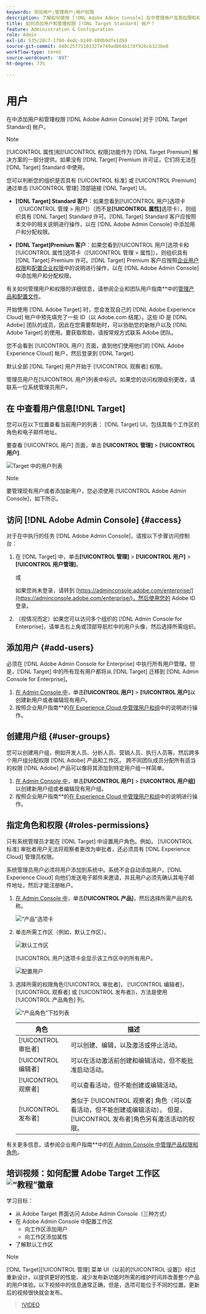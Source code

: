```yaml
---
keywords: 添加用户;管理用户;用户权限
description: 了解如何使用 [!DNL Adobe Admin Console] 在中管理用户及其权限和权限 [!DNL Adobe Target Standard].
title: 如何添加用户和管理权限 [!DNL Target Standard] 帐户？
feature: Administration & Configuration
role: Admin
exl-id: 535c28c7-179d-4edc-b140-880b9dfe1d59
source-git-commit: d40c25f75103327e749ad864b17df926cb323be0
workflow-type: tm+mt
source-wordcount: '897'
ht-degree: 73%

---
```


# 用户

在中添加用户和管理权限 [!DNL Adobe Admin Console] 对于 [!DNL Target Standard] 帐户。

>[!NOTE]
>
>[!UICONTROL 属性]和[!UICONTROL 权限]功能作为 [!DNL Target Premium] 解决方案的一部分提供。如果没有 [!DNL Target] Premium 许可证，它们将无法在 [!DNL Target] Standard 中使用。
>
>您可以判断您的组织是否具有 [!UICONTROL 标准] 或 [!UICONTROL Premium] 通过单击 [!UICONTROL 管理] 顶部链接 [!DNL Target] UI。
>
>* **[!DNL Target] Standard 客户**：如果您看到[!UICONTROL 用户]选项卡（[!UICONTROL 管理 > 用户]）（而不是&#x200B;**[!UICONTROL 属性]**&#x200B;选项卡），则组织具有 [!DNL Target] Standard 许可。[!DNL Target] Standard 客户应按照本文中的相关说明进行操作，以在 [!DNL Adobe Admin Console] 中添加用户和分配权限。
>
>* **[!DNL Target]Premium 客户**：如果您看到[!UICONTROL 用户]选项卡和[!UICONTROL 属性]选项卡（[!UICONTROL 管理 > 属性]），则组织具有 [!DNL Target] Premium 许可。[!DNL Target] Premium 客户应按照[企业用户权限](/help/main/administrating-target/c-user-management/property-channel/property-channel.md)和[配置企业权限](/help/main/administrating-target/c-user-management/property-channel/properties-overview.md)中的说明进行操作，以在 [!DNL Adobe Admin Console] 中添加用户和分配权限。
>
>有关如何管理用户和权限的详细信息，请参阅企业和团队用户指南&#x200B;**&#x200B;中的[管理产品和配置文件](https://helpx.adobe.com/enterprise/using/manage-products-and-profiles.html)。

开始使用 [!DNL Adobe Target] 时，您会发现自己的 [!DNL Adobe Experience Cloud] 帐户中预先填充了一些 ID（以 Adobe.com 结尾）。这些 ID 是 [!DNL Adobe] 团队的成员，因此在您需要帮助时，可以协助您的新帐户以及 [!DNL Adobe Target] 的使用。要获取帮助，请按常规方式联系 Adobe 团队。

您不会看到 [!UICONTROL 用户] 页面，直到他们使用他们的 [!DNL Adobe Experience Cloud] 帐户，然后登录到 [!DNL Target].

默认全部 [!DNL Target] 用户开始于 [!UICONTROL 观察者] 权限。

管理员用户在[!UICONTROL 用户]列表中标识。如果您的访问权限级别更改，请联系一位系统管理员用户。

## 在 中查看用户信息[!DNL Target]

您可以在以下位置查看当前用户的列表： [!DNL Target] UI，包括其每个工作区的角色和电子邮件地址。

要查看 [!UICONTROL 用户] 页面，单击 **[!UICONTROL 管理]** > **[!UICONTROL 用户]**.

![Target 中的用户列表](/help/main/administrating-target/c-user-management/c-user-management/assets/user-list-target.png)

>[!NOTE]
>
>要管理现有用户或者添加新用户，您必须使用 [!UICONTROL Adobe Admin Console]，如下所示。

## 访问 [!DNL Adobe Admin Console] {#access}

对于在中执行的任务 [!DNL Adobe Admin Console]，请按以下步骤访问控制台：

1. 在 [!DNL Target] 中，单击&#x200B;**[!UICONTROL 管理]** > **[!UICONTROL 用户]** > **[!UICONTROL 用户管理]**。

   或

   如果您尚未登录，请转到 [https://adminconsole.adobe.com/enterprise/](https://adminconsole.adobe.com/enterprise/)，然后使用您的 Adobe ID 登录。

1. （视情况而定）如果您可以访问多个组织的 [!DNL Admin Console for Enterprise]，请单击右上角或顶部导航栏中的用户头像，然后选择所需组织。

## 添加用户 {#add-users}

必须在 [!DNL Adobe Admin Console for Enterprise] 中执行所有用户管理。但是，[!DNL Target] 中的所有现有用户都将从 [!DNL Target] 迁移到 [!DNL Admin Console for Enterprise]。

1. [在 Admin Console 中](/help/main/administrating-target/c-user-management/c-user-management/user-management.md#section_79796E0227D048F59BAE0AB02E544EBE)，单击&#x200B;**[!UICONTROL 用户]** > **[!UICONTROL 用户]**&#x200B;以创建新用户或者编辑现有用户。
1. 按照企业用户指南&#x200B;**&#x200B;的[在 Experience Cloud 中管理用户和组](https://helpx.adobe.com/enterprise/help/users.html)中的说明进行操作。

## 创建用户组 {#user-groups}

您可以创建用户组，例如开发人员、分析人员、营销人员、执行人员等，然后跨多个用户组分配权限 [!DNL Adobe] 产品和工作区。 跨不同团队成员分配所有适当的权限 [!DNL Adobe] 产品可以像将其添加到特定用户组一样简单。

1. [在 Admin Console 中](/help/main/administrating-target/c-user-management/c-user-management/user-management.md#section_79796E0227D048F59BAE0AB02E544EBE)，单击&#x200B;**[!UICONTROL 用户]** > **[!UICONTROL 用户组]**&#x200B;以创建新用户组或者编辑现有用户组。
1. 按照企业用户指南&#x200B;**&#x200B;的[在 Experience Cloud 中管理用户和组](https://helpx.adobe.com/enterprise/help/users.html)中的说明进行操作。

## 指定角色和权限 {#roles-permissions}

只有系统管理员才能在 [!DNL Target] 中设置用户角色。例如， [!UICONTROL 标准] 审批者用户无法将观察者更改为审批者，还必须具有 [!DNL Experience Cloud] 管理员权限。

系统管理员用户必须将用户添加到系统中。系统不会自动添加用户。[!DNL Experience Cloud] 向他们发送电子邮件来邀请，并且用户必须先确认其电子邮件地址，然后才能注册帐户。

1. [在 Admin Console 中](/help/main/administrating-target/c-user-management/c-user-management/user-management.md#section_79796E0227D048F59BAE0AB02E544EBE)，单击&#x200B;**[!UICONTROL 产品]**，然后选择所需产品的名称。

   ![“产品”选项卡](/help/main/administrating-target/c-user-management/c-user-management/assets/workspace-publisher.png)

1. 单击所需工作区（例如，默认工作区）。

   ![默认工作区](/help/main/administrating-target/c-user-management/c-user-management/assets/default-workspace-new.png)

   [!UICONTROL 用户]选项卡会显示该工作区中的所有用户。

   ![配置用户](/help/main/administrating-target/c-user-management/c-user-management/assets/configuration_users-new-publisher.png)

1. 选择所需的权限角色([!UICONTROL 审批者]， [!UICONTROL 编辑者]， [!UICONTROL 观察者] 或 [!UICONTROL 发布者])，方法是使用 [!UICONTROL 产品角色] 列。

   ![“产品角色”下拉列表](/help/main/administrating-target/c-user-management/c-user-management/assets/product-role-new.png)

   | 角色 | 描述 |
   |--- |--- |
   | [!UICONTROL 审批者] | 可以创建、编辑，以及激活或停止活动。 |
   | [!UICONTROL 编辑者] | 可以在活动激活前创建和编辑活动，但不能批准启动活动。 |
   | [!UICONTROL 观察者] | 可以查看活动，但不能创建或编辑活动。 |
   | [!UICONTROL 发布者] | 类似于 [!UICONTROL 观察者] 角色（可以查看活动，但不能创建或编辑活动）。 但是，[!UICONTROL 发布者]角色另有激活活动的权限。 |

有关更多信息，请参阅企业用户指南&#x200B;**&#x200B;中的[在 Admin Console 中管理产品权限和角色](https://helpx.adobe.com/enterprise/help/manage-permissions-and-roles.html)。

## 培训视频：如何配置 Adobe Target 工作区 ![“教程”徽章](/help/main/assets/tutorial.png)

学习目标：

* 从 Adobe Target 界面访问 Adobe Admin Console（三种方式）
* 在 Adobe Admin Console 中配置工作区
   * 向工作区添加用户
   * 向工作区添加属性
* 了解默认工作区

>[!NOTE]
>
>[!DNL Target][!UICONTROL 管理] 菜单 UI（以前的[!UICONTROL 设置]）经过重新设计，以提供更好的性能、减少发布新功能时所需的维护时间并改善整个产品的用户体验。以下视频中的信息通常正确，但是，选项可能位于不同的位置。更新后的视频很快就会发布。

>[!VIDEO](https://video.tv.adobe.com/v/19463/)
